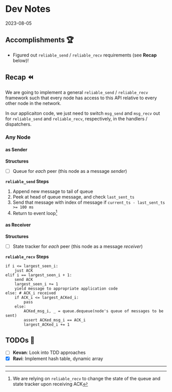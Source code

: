 # Dev Notes

2023-08-05

## Accomplishments 🏆

- Figured out `reliable_send` / `reliable_recv` requirements (see **Recap** below)!

## Recap ⏪

We are going to implement a general `reliable_send` / `reliable_recv` framework such that every node has access to this API relative to every other node in the network.

In our applicaiton code, we just need to switch `msg_send` and `msg_recv` out for `reliable_send` and `reliable_recv`, respectively, in the handlers / dispatchers.

### Any Node

#### as Sender

**Structures**

- [ ] Queue for _each_ peer (this node as a message _sender_)

**`reliable_send` Steps**

1. Append new message to tail of queue
2. Peek at head of queue message, and check `last_sent_ts`
3. Send that message with index of message if `current_ts - last_sent_ts >= 100 ms`
4. Return to event loop[^1]

#### as Receiver

**Structures**

- [ ] State tracker for _each_ peer (this node as a message _receiver_)

**`reliable_recv` Steps**

```
if i <= largest_seen_i:
    just ACK
elif i == largest_seen_i + 1:
    send ACK
    largest_seen_i += 1
    yield message to appropriate application code
else: # ACK_i received
    if ACK_i <= largest_ACKed_i:
        pass
    else:
        ACKed_msg_i, _ = queue.dequeue(node's queue of messages to be sent)
        assert ACKed_msg_i == ACK_i
        largest_ACKed_i += 1
```

## TODOs 📝

- [ ] **Kevan**: Look into TDD approaches
- [x] **Ravi**: Implement hash table, dynamic array

---

[^1]: We are relying on `reliable_recv` to change the state of the queue and state tracker upon receiving ACK
